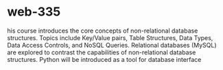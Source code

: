 # web-335
his course introduces the core concepts of non-relational database structures. Topics include Key/Value pairs, Table Structures, Data Types, Data Access Controls, and NoSQL Queries. Relational databases (MySQL) are explored to contrast the capabilities of non-relational database structures.  Python will be introduced as a tool for database interface

